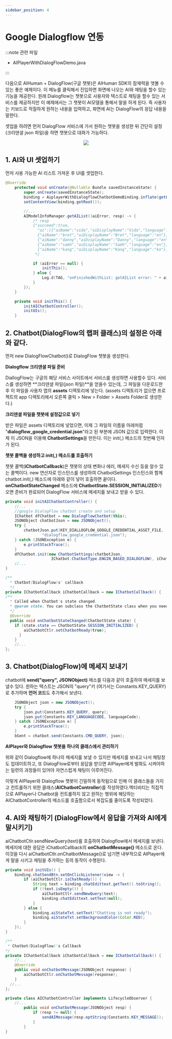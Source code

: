 ```yaml
---
sidebar_position: 4
---
```


# Google Dialogflow 연동

:::note 관련 파일

- AIPlayerWithDialogFlowDemo.java

:::

다음으로 AIHuman + DialogFlow(구글 챗봇)은 AIHuman SDK의 잠재력을 엿볼 수 있는 좋은 예제이다. 이 메뉴를 클릭해서 진입하면 화면에 나오는 AI와 채팅을 할수 있는 기능을 제공한다. 원래 Dialogflow는 챗봇으로 사용자와 텍스트로 채팅을 할수 있는 서비스를 제공하지만 이 예제에서는 그 챗봇이 AI모델을 통해서 말을 하게 된다. 즉 사용자는 키보드로 적절하게 원하는 내용을 입력하고, 화면에 AI는 DialogFlow의 응답 내용을 말한다. 

셋업을 하려면 먼저 DialogFlow 서비스에 가서 원하는 챗봇을 생성한 뒤 간단히 설정(크리덴셜 json 파일)을 하면 챗봇으로 대화가 가능하다. 


<p align="center">
<img src="/img/aihuman/android/Screenshot_20211207-005743.png" style={{zoom: "25%"}} />
</p>

## 1. AI와 UI 셋업하기
먼저 사용 가능한 AI 리스트 가져온 후 UI를 셋업한다.

```java
@Override
    protected void onCreate(@Nullable Bundle savedInstanceState) {
        super.onCreate(savedInstanceState);
        binding = AiplayerWithDialogflowChatbotDemoBinding.inflate(getLayoutInflater());
        setContentView(binding.getRoot());

      	//...
        AIModelInfoManager.getAIList((aiError, resp) -> {
            /* resp
            {"succeed":true,
              "ai":[{"aiName":"vida","aiDisplayName":"Vida","language":"en"},
              {"aiName":"bret","aiDisplayName":"Bret","language":"en"},
              {"aiName":"danny","aiDisplayName":"Danny","language":"en"},
              {"aiName":"samh","aiDisplayName":"Samh","language":"en"},
              {"aiName":"kang","aiDisplayName":"Kang","language":"ko"}]}
             */

            if (aiError == null) {
                initThis();
            } else {
                Log.d(TAG, "onFinishedWithList: getAIList error: " + aiError);
            }
        });
    }

    private void initThis() {
        initAIChatbotController();
        initUIs();
    }
```

## 2. Chatbot(DialogFlow의 랩퍼 클래스)의 설정은 아래와 같다.

먼저 new DialogFlowChatbot()로 DialogFlow 챗봇을 생성한다.

**Dialogflow 크리덴셜 파일 준비**

DiallogFlow는 구글의 해당 서비스 사이트에서 서비스를 생성하면 사용할수 있다. 서비스를 생성하면 **크리덴셜 파일(json 파일)**을 얻을수 있는데, 그 파일을 다운로드한후 이 파일을 사용자 앱의 **assets** 디렉토리에 넣는다. (assets 디렉토리가 없으면 프로젝트의 app 디렉토리에서 오른쪽 클릭 > New > Folder > Assets Folder로 생성한다.) 

**크리덴셜 파일을 챗봇에 설정값으로 넣기**

받은 파일은 assets 디렉토리에 넣었으면, 이제 그 파일의 이름을 아래처럼 "**dialogflow_google_credential.json**"라고 된 부분에 JSON 값으로 입력한다.  이제 이 JSON을 이용해 **ChatbotSettings**을 만든다. 이는 init(,) 메소드의 첫번째 인자가 된다.

**챗봇 콜백을 생성하고 init(,) 메소드를 호출하기**

챗봇 콜백(**iChatbotCallback**)은 챗봇의 상태 변화나 에러, 메세지 수신 등을 알수 있는 콜백이다. new 연산자로 인스턴스를 생성하여 ChatbotSettings 인스턴스와 함께 chatbot.init(,) 메소드에 아래와 같이 넣어 호출하면 끝이다. **onChatbotStateChanged** 메소드에 **ChatbotState.SESSION_INITIALIZED**가 오면 준비가 완료되어 DialogFlow 서비스에 메세지를 보내고 받을 수 있다.

```java
private void initAIChatbotController() {
    //...
    //google DialogFlow chatbot create and setup 
    IChatbot dfChatbot = new DialogFlowChatbot(this);
    JSONObject chatbotJson = new JSONObject();
    try {
        chatbotJson.put(KEY_DIALLOGFLOW_GOOGLE_CREDENTIAL_ASSET_FILE,
                "dialogflow_google_credential.json");
    } catch (JSONException e) {
        e.printStackTrace();
    }
    dfChatbot.init(new ChatbotSettings(chatbotJson,
                    IChatbot.ChatbotType.ENGIN_BASED_DIALOGFLOW), iChatbotCallback);
    //...
}

/**
  * Chatbot(DialogFlow)s' callback 
  */
private IChatbotCallback iChatbotCallback = new IChatbotCallback() {
/**
  * Called when Chatbot's state changed.
  * @param state. You can subclass the ChatbotState class when you needed.
  */
  @Override
  public void onChatbotStateChanged(ChatbotState state) {
  	if (state.state == ChatbotState.SESSION_INITIALIZED) {
    	aiChatbotCtlr.setChatbotReady(true);
      }
    }
	//...
};

```

## 3. Chatbot(DialogFlow)에 메세지 보내기

chatbot에 **send("query", JSONObject)** 메소를 다음과 같이 호출하여 메세지를 보낼수 있다. 원하는 텍스트는 JSON의 "query"키 (여기서는 Constants.KEY_QUERY)로 추가하며 **언어 코드**도 추가해서 보낸다.

```java
    JSONObject json = new JSONObject();
    try {
        json.put(Constants.KEY_QUERY, query);
        json.put(Constants.KEY_LANGUAGECODE, languageCode);
    } catch (JSONException e) {
        e.printStackTrace();
    }
    bSent = chatbot.send(Constants.CMD_QUERY, json);
```

**AIPlayer와 Dialogflow 챗봇을 하나의 클래스에서 관리하기** 

위와 같이 Dialogflow에 하나의 메세지를 보낼 수 있지만 메세지를 보내고 나서 채팅창도 업데이트하고, 또 DialogFlow로부터 응답을 받으면 AIPlayer에게 발화도 시켜야하는 일련의 과정들이 있어야 자연스럽게 채팅이 이루어진다. 

이렇게 AIPlayer와 Dialogflow 챗봇이 긴밀하게 동작됨으로 인해 이 클래스들을 가지고 컨트롤하기 위한 클래스(**AIChatbotController**)를 작성하였다.액티비티는 직접적으로 AIPlayer나 Chatbot을 컨트롤하지 않고 원하는 행위에 해당하는 AIChatbotController의 메소드를 호출함으로서 복잡도를 줄이도록 작성되었다.

## 4. AI와 채팅하기 (DialogFlow에서 응답을 가져와 AI에게 말시키기)

aiChatbotCtlr.sendNewQuery(text)를 호출하여 Dialogflow에서 메세지를 보낸다. 메세지에 대한 응답은 iChatbotCallback의 **onChatbotMessage()** 메소드로 온다. 이것을 다시 aiChatbotCtlr.onChatbotMessage()로 넘기면 내부적으로 AIPlayer에게 말을 시키고 채팅을 추가하는 등의 동작이 수행된다.

```java
private void initUIs() {
    binding.chatSendBtn.setOnClickListener(view -> {
        if (aiChatbotCtlr.isChatReady()) {
            String text = binding.chatEdittext.getText().toString();
            if (!text.isEmpty()) {
                aiChatbotCtlr.sendNewQuery(text);
                binding.chatEdittext.setText(null);
            }
        } else {
            binding.aiStateTxt.setText("Chatting is not ready");
            binding.aiStateTxt.setBackgroundColor(Color.RED);
        }
    });
}

/**
 * Chatbot(DialogFlow)'s Callback 
*/
private IChatbotCallback iChatbotCallback = new IChatbotCallback() {
	//...
	@Override
	public void onChatbotMessage(JSONObject response) {
  	    aiChatbotCtlr.onChatbotMessage(response);
    }
  //...
};

private class AIChatbotController implements LifecycleObserver {
    //...
        public void onChatbotMessage(JSONObject resp) {
            if (resp != null) {
                sendAIMessage(resp.optString(Constants.KEY_MESSAGE));
            }
        }
}

```
